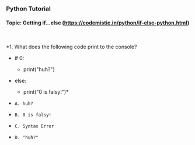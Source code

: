 ### Python Tutorial 
#### Topic: Getting if...else (https://codemistic.in/python/if-else-python.html)



<br>

*1. What does the following code print to the console?

- if 0:
   - print("huh?")
- else:
    - print("0 is falsy!")*
    
-     A. huh?
-     B. 0 is falsy!
-     C. Syntax Error
-     D. "huh?"
